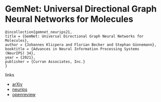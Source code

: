 # GemNet: Universal Directional Graph Neural Networks for Molecules

```
@incollection{gemnet_neurips21,
title = {GemNet: Universal Directional Graph Neural Networks for Molecules},
author = {Johannes Klicpera and Florian Becker and Stephan Günnemann},
booktitle = {Advances in Neural Information Processing Systems (NeurIPS) 34},
year = {2021},
publisher = {Curran Associates, Inc.}
}
```

links
- [arXiv](https://arxiv.org/abs/2106.08903)
- [neurips](https://neurips.cc/Conferences/2021/ScheduleMultitrack?event=28288)
- [openreview](https://openreview.net/forum?id=HS_sOaxS9K-)
